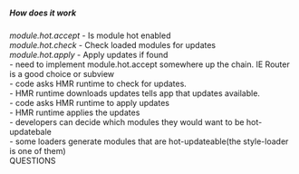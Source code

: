 <section>
<h5>How does it work</h5>
<div><i class="fragment zoom-in highlight-current-green">module.hot.accept</i> - Is module hot enabled</div>
<div><i class="fragment zoom-in highlight-current-green">module.hot.check</i> - Check loaded modules for updates</div>
<div><i class="fragment zoom-in highlight-current-green">module.hot.apply</i> -  Apply updates if found</div>
<aside class="notes">
- need to implement module.hot.accept somewhere up the chain. IE Router is a good choice or subview</br>
- code asks HMR runtime to check for updates.</br>
- HMR runtime downloads updates tells app that updates available.</br>
- code asks HMR runtime to apply updates</br>
- HMR runtime applies the updates</br>
- developers can decide which modules they would want to be hot-updatebale</br>
- some loaders generate modules that are hot-updateable(the style-loader is one of them)</br>
QUESTIONS
</aside>
</section>
